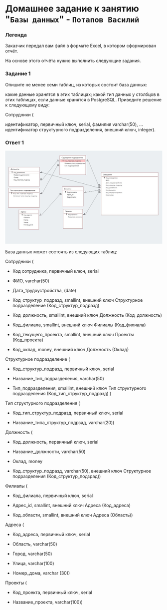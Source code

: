# Домашнее задание к занятию "`Базы данных`" - `Потапов Василий`

### Легенда
Заказчик передал вам файл в формате Excel, в котором сформирован отчёт.

На основе этого отчёта нужно выполнить следующие задания.

### Задание 1
Опишите не менее семи таблиц, из которых состоит база данных:

какие данные хранятся в этих таблицах;
какой тип данных у столбцов в этих таблицах, если данные хранятся в PostgreSQL.
Приведите решение к следующему виду:

Сотрудники (

идентификатор, первичный ключ, serial,
фамилия varchar(50),
...
идентификатор структурного подразделения, внешний ключ, integer).

### Ответ 1

![Название скриншота 1](https://github.com/mistermedved01/devops-netology/blob/master/12-01-sdb/img/01.jpg)

База данных может состоять из следующих таблиц:

Сотрудники (

- Код сотрудника, первичный ключ, serial

- ФИО, varchar(50)

- Дата_трудоустройства, (date)

- Код_структур_подразд, smallint, внешний ключ Структурное подразделение (Код_структур_подразд)

- Код_должность, smallint, внешний ключ Должность (Код_должность)

- Код_филиала, smallint, внешний ключ Филиалы (Код_филиала)

- Код_текущего_проекта, smallint, внешний ключ Проекты (Код_проекта)

- Код_оклад, money, внешний ключ Должность (Оклад)

Структурное подразделение (

- Код_структур_подразд, первичный ключ, serial

- Название_тип_подразделения, varchar(50)

- Тип_подразделения, smallint, внешний ключ Тип структурного подразделения (Код_тип_структур_подразд) )

Тип структурного подразделения (

- Код_тип_структур_подразд, первичный ключ, serial

- Название_типа_структур_подрзад, varchar(20))

Должность (

- Код_должность, первичный ключ, serial

- Название_должности, varchar(50)

- Оклад, money

- Код_структур_подразд, varchar(50), внешний ключ Структурное подразделения (Код_структур_подзрад))

Филиалы (

- Код_филиала, первичный ключ, serial

- Адрес_id, smallint, внешний ключ Адреса (Код_адреса)

- Код_области, smallint, внешний ключ Адреса (Область))

Адреса (

- Код_адреса, первичный ключ, serial

- Область, varchar(50)

- Город, varchar(50)

- Улица, varchar(100)

- Номер_дома, varchar (30))

Проекты (

- Код_проекта, первичный ключ, serial

- Название_проекта, varchar(100))
